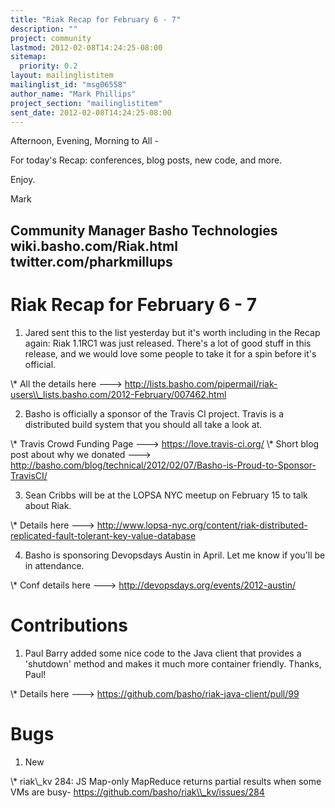 ```yaml
---
title: "Riak Recap for February 6 - 7"
description: ""
project: community
lastmod: 2012-02-08T14:24:25-08:00
sitemap:
  priority: 0.2
layout: mailinglistitem
mailinglist_id: "msg06558"
author_name: "Mark Phillips"
project_section: "mailinglistitem"
sent_date: 2012-02-08T14:24:25-08:00
---
```



Afternoon, Evening, Morning to All -

For today's Recap: conferences, blog posts, new code, and more.

Enjoy.

Mark

Community Manager
Basho Technologies
wiki.basho.com/Riak.html
twitter.com/pharkmillups
------------------------------------

Riak Recap for February 6 - 7
======================

1) Jared sent this to the list yesterday but it's worth including in the
Recap again: Riak 1.1RC1 was just released. There's a lot of good stuff in
this release, and we would love some people to take it for a spin before
it's official.

\\* All the details here ---&gt;
http://lists.basho.com/pipermail/riak-users\\_lists.basho.com/2012-February/007462.html

2) Basho is officially a sponsor of the Travis CI project. Travis is a
distributed build system that you should all take a look at.

\\* Travis Crowd Funding Page ---&gt; https://love.travis-ci.org/
\\* Short blog post about why we donated ---&gt;
http://basho.com/blog/technical/2012/02/07/Basho-is-Proud-to-Sponsor-TravisCI/

3) Sean Cribbs will be at the LOPSA NYC meetup on February 15 to talk about
Riak.

\\* Details here ---&gt;
http://www.lopsa-nyc.org/content/riak-distributed-replicated-fault-tolerant-key-value-database

4) Basho is sponsoring Devopsdays Austin in April. Let me know if you'll be
in attendance.

\\* Conf details here ---&gt; http://devopsdays.org/events/2012-austin/

# Contributions

1) Paul Barry added some nice code to the Java client that provides a
'shutdown' method and makes it much more container friendly. Thanks, Paul!

\\* Details here ---&gt; https://github.com/basho/riak-java-client/pull/99


# Bugs

1) New

\\* riak\\_kv 284: JS Map-only MapReduce returns partial results when some VMs
are busy- https://github.com/basho/riak\\_kv/issues/284
